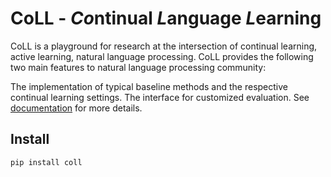# CoLL - ***Co***ntinual ***L***anguage ***L***earning

CoLL is a playground for research at the intersection of continual learning, active learning, natural language processing. CoLL provides the following two main features to natural language processing community:

The implementation of typical baseline methods and the respective continual learning settings.
The interface for customized evaluation. See [documentation](https://wutong8023.site/CoLL/) for more details.

## Install
```bash
pip install coll
```




